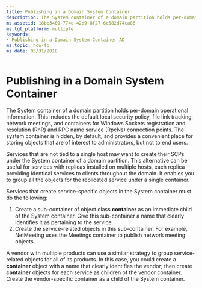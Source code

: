 ```yaml
---
title: Publishing in a Domain System Container
description: The System container of a domain partition holds per-domain operational information.
ms.assetid: 18bb3409-774e-42d9-8f27-6c582d74ca86
ms.tgt_platform: multiple
keywords:
- Publishing in a Domain System Container AD
ms.topic: how-to
ms.date: 05/31/2018
---
```


# Publishing in a Domain System Container

The System container of a domain partition holds per-domain operational information. This includes the default local security policy, file link tracking, network meetings, and containers for Windows Sockets registration and resolution (RnR) and RPC name service (RpcNs) connection points. The system container is hidden, by default, and provides a convenient place for storing objects that are of interest to administrators, but not to end users.

Services that are not tied to a single host may want to create their SCPs under the System container of a domain partition. This alternative can be useful for services with replicas installed on multiple hosts, each replica providing identical services to clients throughout the domain. It enables you to group all the objects for the replicated service under a single container.

Services that create service-specific objects in the System container must do the following:

1.  Create a sub-container of object class **container** as an immediate child of the System container. Give this sub-container a name that clearly identifies it as pertaining to the service.
2.  Create the service-related objects in this sub-container. For example, NetMeeting uses the Meetings container to publish network meeting objects.

A vendor with multiple products can use a similar strategy to group service-related objects for all of its products. In this case, you could create a **container** object with a name that clearly identifies the vendor; then create **container** objects for each service as children of the vendor container. Create the vendor-specific container as a child of the System container.

 

 




